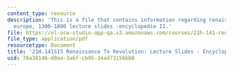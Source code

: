 ```yaml
---
content_type: resource
description: 'This is a file that contains information regarding renaissance to revolution:
  europe, 1300-1800 lecture slides -encyclopedie II.'
file: https://ol-ocw-studio-app-qa.s3.amazonaws.com/courses/21h-141-renaissance-to-revolution-europe-1300-1800-spring-2015/76a38146d0aa3a6fcb9534ad73156bb8_MIT21H_141S15_Encycloped2.pdf
file_type: application/pdf
resourcetype: Document
title: '21H.141S15 Renaissance To Revolution: Lecture Slides - Encyclopedie II'
uid: 76a38146-d0aa-3a6f-cb95-34ad73156bb8
---
```

